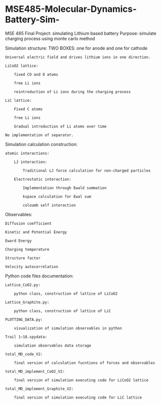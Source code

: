 # MSE485-Molecular-Dynamics-Battery-Sim-

MSE 485 Final Project: simulating Lithium based battery 
Purpose: simulate charging process using monte carlo method


Simulation structure:
    TWO BOXES:  one for anode and one for cathode
    
    Universal electric field and drives lithium ions in one direction.
    
    LiCoO2 lattice:
    
        fixed CO and O atoms
        
        free Li ions
        
        reintroduction of Li ions during the charging process
        
    LiC lattice:
    
        Fixed C atoms
        
        free Li ions
        
        Gradual introduction of Li atoms over time
        
    No implementation of separator.
    


Simulation calculation construction:

    atomic interactions: 
    
        LJ interaction:
        
            Traditional LJ force calculation for non-charged particles
            
        Electrostatic interaction:
        
            Implementation through Ewald summation
            
            kspace calculation for Ewal sum
            
            coloumb self interaction


Observables:  

    Diffusion coefficient
    
    Kinetic and Potential Energy
    
    Eward Energy
    
    Charging temperature
    
    Structure factor 
    
    Velocity autocorrelation


Python code files documentation:

    Lattice_CoO2.py:
    
        python class, construction of lattice of LiCoO2 
        
    Lattice_Graphite.py:
    
        python class, construction of lattice of LiC 
        
    PLOTTING_DATA.py:
    
        visualization of simulation observables in python
        
    Trail 1~18.spydata:
    
        simulation observables data storage
        
    total_MD_code_V2:
    
        final version of calculation fucntions of forces and observables
        
    total_MD_implement_CoO2_V2:
    
        final version of simulation executing code for LiCoO2 lattice
        
    total_MD_implement_Graphite_V2:
    
        final version of simulation executing code for LiC lattice
    
